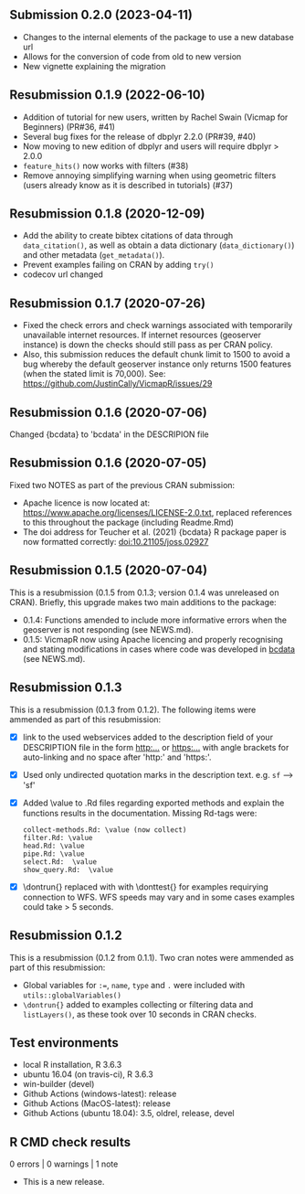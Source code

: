 ## Submission 0.2.0 (2023-04-11)  
+ Changes to the internal elements of the package to use a new database url 
+ Allows for the conversion of code from old to new version  
+ New vignette explaining the migration  

## Resubmission 0.1.9 (2022-06-10)  
+ Addition of tutorial for new users, written by Rachel Swain (Vicmap for Beginners) (PR#36, #41)   
+ Several bug fixes for the release of dbplyr 2.2.0 (PR#39, #40)   
+ Now moving to new edition of dbplyr and users will require dbplyr > 2.0.0    
+ `feature_hits()` now works with filters (#38)   
+ Remove annoying simplifying warning when using geometric filters (users already know as it is described in tutorials) (#37)   


## Resubmission 0.1.8 (2020-12-09)  
+ Add the ability to create bibtex citations of data through `data_citation()`, as well as obtain a data dictionary (`data_dictionary()`) and other metadata (`get_metadata()`).  
+ Prevent examples failing on CRAN by adding `try()`  
+ codecov url changed

## Resubmission 0.1.7 (2020-07-26)  

+ Fixed the check errors and check warnings associated with temporarily unavailable internet resources. If internet resources (geoserver instance) is down the checks should still pass as per CRAN policy.   
+ Also, this submission reduces the default chunk limit to 1500 to avoid a bug whereby the default geoserver instance only returns 1500 features (when the stated limit is 70,000). See: https://github.com/JustinCally/VicmapR/issues/29  

## Resubmission 0.1.6 (2020-07-06)
Changed {bcdata} to 'bcdata' in the DESCRIPION file

## Resubmission 0.1.6 (2020-07-05)
Fixed two NOTES as part of the previous CRAN submission:  

+ Apache licence is now located at: https://www.apache.org/licenses/LICENSE-2.0.txt, replaced references to this throughout the package (including Readme.Rmd)   
+ The doi address for Teucher et al. (2021) {bcdata} R package paper is now formatted correctly: <doi:10.21105/joss.02927>   

## Resubmission 0.1.5  (2020-07-04)
This is a resubmission (0.1.5 from 0.1.3; version 0.1.4 was unreleased on CRAN). Briefly, this upgrade makes two main additions to the package:  

+ 0.1.4: Functions amended to include more informative errors when the geoserver is not responding (see NEWS.md).  
+ 0.1.5: VicmapR now using Apache licencing and properly recognising and stating modifications in cases where code was developed in [bcdata](https://github.com/bcgov/bcdata) (see NEWS.md).  

## Resubmission 0.1.3 
This is a resubmission (0.1.3 from 0.1.2). The following items were ammended as part of this resubmission:  

- [x] link to the used webservices added to the description field of your DESCRIPTION file in the form <http:...> or <https:...> with angle brackets for auto-linking and no space after 'http:' and 'https:'.

- [x] Used only undirected quotation marks in the description text. e.g. `sf` --> 'sf'

- [x] Added \value to .Rd files regarding exported methods and explain the functions results in the documentation. Missing Rd-tags were:

      collect-methods.Rd: \value (now collect)
      filter.Rd: \value
      head.Rd: \value
      pipe.Rd: \value
      select.Rd:  \value
      show_query.Rd:  \value

- [x] \dontrun{} replaced with with \donttest{} for examples requirying connection to WFS. WFS speeds may vary and in some cases examples could take > 5 seconds. 

## Resubmission 0.1.2 
This is a resubmission (0.1.2 from 0.1.1). Two cran notes were ammended as part of this resubmission:  

* Global variables for `:=`, `name`, `type` and `.` were included with `utils::globalVariables()`  
* `\dontrun{}` added to examples collecting or filtering data and `listLayers()`, as these took over 10 seconds in CRAN checks.  

## Test environments
* local R installation, R 3.6.3
* ubuntu 16.04 (on travis-ci), R 3.6.3
* win-builder (devel)
* Github Actions (windows-latest): release  
* Github Actions (MacOS-latest): release  
* Github Actions (ubuntu 18.04): 3.5, oldrel, release, devel

## R CMD check results

0 errors | 0 warnings | 1 note

* This is a new release.
